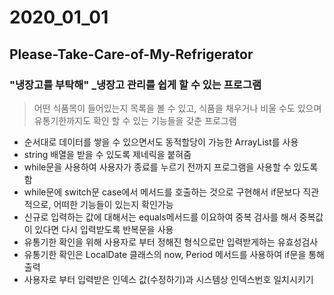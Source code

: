 # 2020_01_01

## Please-Take-Care-of-My-Refrigerator

### "냉장고를 부탁해" _냉장고 관리를 쉽게 할 수 있는 프로그램

> 어떤 식품목이 들어있는지 목록을 볼 수 있고, 식품을 채우거나 비울 수도 있으며 유통기한까지도 확인 할 수 있는 기능들을 갖춘 프로그램

- 순서대로 데이터를 쌓을 수 있으면서도 동적할당이 가능한 ArrayList를 사용
- string 배열을 받을 수 있도록 제네릭을 붙혀줌
- while문을 사용하여 사용자가 종료를 누르기 전까지 프로그램을 사용할 수 있도록 함
- while문에 switch문 case에서 메서드를 호출하는 것으로 구현해서 if문보다 직관적으로, 어떠한 기능들이 있는지 확인가능
- 신규로 입력하는 값에 대해서는 equals메서드를 이요하여 중복 검사를 해서 중복값이 있다면 다시 입력받도록 반복문을 사용
- 유통기한 확인을 위해 사용자로 부터 정해진 형식으로만 입력받게하는 유효성검사
- 유통기한 확인은 LocalDate 클래스의 now, Period 메서드를 사용하여 if문을 통해 출력
- 사용자로 부터 입력받은 인덱스 값(수정하기)과 시스템상 인덱스번호 일치시키기
